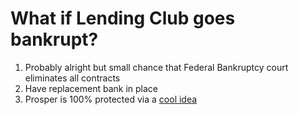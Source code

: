# What if Lending Club goes bankrupt?
1. Probably alright but small chance that Federal Bankruptcy court eliminates all contracts
2. Have replacement bank in place
3. Prosper is 100% protected via a [cool idea](http://www.lendacademy.com/prosper-funding-llc-is-approved-by-the-sec/)